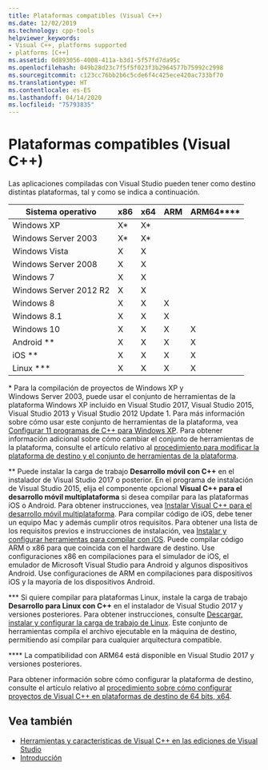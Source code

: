 ```yaml
---
title: Plataformas compatibles (Visual C++)
ms.date: 12/02/2019
ms.technology: cpp-tools
helpviewer_keywords:
- Visual C++, platforms supported
- platforms [C++]
ms.assetid: 0d893056-4008-411a-b3d1-5f57fd7da95c
ms.openlocfilehash: 049b28d23c7f5f5f023f3b2964577b75992c2998
ms.sourcegitcommit: c123cc76bb2b6c5cde6f4c425ece420ac733bf70
ms.translationtype: HT
ms.contentlocale: es-ES
ms.lasthandoff: 04/14/2020
ms.locfileid: "75793835"
---
```

# <a name="supported-platforms-visual-c"></a>Plataformas compatibles (Visual C++)

Las aplicaciones compiladas con Visual Studio pueden tener como destino distintas plataformas, tal y como se indica a continuación.

|Sistema operativo|x86|x64|ARM|ARM64\*\*\*\*|
|----------------------|---------|---------|---------|---------|
|Windows XP|X\*|X\*|||
|Windows Server 2003|X\*|X\*|||
|Windows Vista|X|X|||
|Windows Server 2008|X|X|||
|Windows 7|X|X|||
|Windows Server 2012 R2|X|X|||
|Windows 8|X|X|X||
|Windows 8.1|X|X|X||
|Windows 10|X|X|X|X|
|Android \*\*|X|X|X|X|
|iOS \*\*|X|X|X|X|
|Linux \*\*\*|X|X|X|X|

\* Para la compilación de proyectos de Windows XP y Windows Server 2003, puede usar el conjunto de herramientas de la plataforma Windows XP incluido en Visual Studio 2017, Visual Studio 2015, Visual Studio 2013 y Visual Studio 2012 Update 1. Para más información sobre cómo usar este conjunto de herramientas de la plataforma, vea [Configurar 11 programas de C++ para Windows XP](../build/configuring-programs-for-windows-xp.md). Para obtener información adicional sobre cómo cambiar el conjunto de herramientas de la plataforma, consulte el artículo relativo al [procedimiento para modificar la plataforma de destino y el conjunto de herramientas de la plataforma](../build/how-to-modify-the-target-framework-and-platform-toolset.md).

\*\* Puede instalar la carga de trabajo **Desarrollo móvil con C++** en el instalador de Visual Studio 2017 o posterior. En el programa de instalación de Visual Studio 2015, elija el componente opcional **Visual C++ para el desarrollo móvil multiplataforma** si desea compilar para las plataformas iOS o Android. Para obtener instrucciones, vea [Instalar Visual C++ para el desarrollo móvil multiplataforma](/visualstudio/cross-platform/install-visual-cpp-for-cross-platform-mobile-development). Para compilar código de iOS, debe tener un equipo Mac y además cumplir otros requisitos. Para obtener una lista de los requisitos previos e instrucciones de instalación, vea [Instalar y configurar herramientas para compilar con iOS](/visualstudio/cross-platform/install-and-configure-tools-to-build-using-ios). Puede compilar código ARM o x86 para que coincida con el hardware de destino. Use configuraciones x86 en compilaciones para el simulador de iOS, el emulador de Microsoft Visual Studio para Android y algunos dispositivos Android. Use configuraciones de ARM en compilaciones para dispositivos iOS y la mayoría de los dispositivos Android.

\*\*\* Si quiere compilar para plataformas Linux, instale la carga de trabajo **Desarrollo para Linux con C++** en el instalador de Visual Studio 2017 y versiones posteriores. Para obtener instrucciones, consulte [Descargar, instalar y configurar la carga de trabajo de Linux](../linux/download-install-and-setup-the-linux-development-workload.md). Este conjunto de herramientas compila el archivo ejecutable en la máquina de destino, permitiendo así compilar para cualquier arquitectura compatible.

\*\*\*\* La compatibilidad con ARM64 está disponible en Visual Studio 2017 y versiones posteriores.

Para obtener información sobre cómo configurar la plataforma de destino, consulte el artículo relativo al [procedimiento sobre cómo configurar proyectos de Visual C++ en plataformas de destino de 64 bits, x64](../build/how-to-configure-visual-cpp-projects-to-target-64-bit-platforms.md).

## <a name="see-also"></a>Vea también

- [Herramientas y características de Visual C++ en las ediciones de Visual Studio](visual-cpp-tools-and-features-in-visual-studio-editions.md)
- [Introducción](/visualstudio/ide/getting-started-with-cpp-in-visual-studio)
